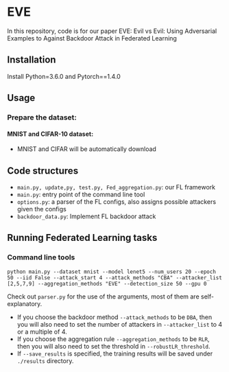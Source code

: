 # EVE
In this repository, code is for our paper EVE: Evil vs Evil: Using Adversarial Examples to Against Backdoor Attack in Federated Learning

## Installation
Install Python=3.6.0 and Pytorch==1.4.0

## Usage
### Prepare the dataset:
#### MNIST and CIFAR-10 dataset:

- MNIST and CIFAR will be automatically download 

## Code structures
- `main.py, update,py, test.py, Fed_aggregation.py`: our FL framework
- `main.py`: entry point of the command line tool
- `options.py`: a parser of the FL configs, also assigns possible attackers given the configs
- `backdoor_data.py`: Implement FL backdoor attack




## Running Federated Learning tasks

### Command line tools
```
python main.py --dataset mnist --model lenet5 --num_users 20 --epoch 50 --iid False --attack_start 4 --attack_methods "CBA" --attacker_list [2,5,7,9] --aggregation_methods "EVE" --detection_size 50 --gpu 0
```
Check out `parser.py` for the use of the arguments, most of them are self-explanatory. 
- If you choose the backdoor method `--attack_methods` to be `DBA`, then you will also need to set the number of attackers in `--attacker_list` to 4 or a multiple of 4.
- If you choose the aggregation rule `--aggregation_methods` to be `RLR`, then you will also need to set the threshold in `--robustLR_threshold`.
- If `--save_results` is specified, the training results will be saved under `./results` directory. 

